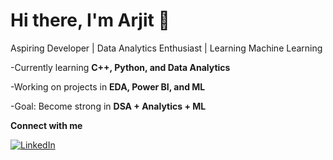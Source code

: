 # Hi there, I'm Arjit 👋  

Aspiring Developer | Data Analytics Enthusiast | Learning Machine Learning  

-Currently learning **C++, Python, and Data Analytics**

-Working on projects in **EDA, Power BI, and ML**

-Goal: Become strong in **DSA + Analytics + ML**

**Connect with me**

[![LinkedIn](https://img.shields.io/badge/LinkedIn-Arjit%20Tiwari-blue?style=flat-square&logo=linkedin)](https://www.linkedin.com/in/arjit-tiwari-a5668528a)
